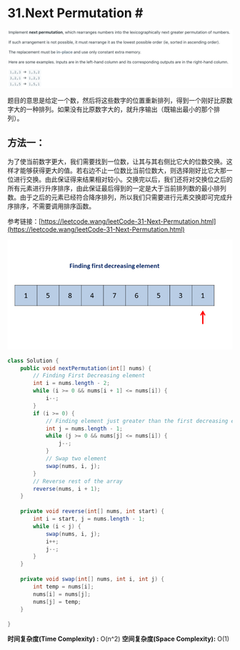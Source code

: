 # 31.Next Permutation \#

![](.gitbook/assets/ying-mu-kuai-zhao-20190731-shang-wu-11.23.35.png)

题目的意思是给定一个数，然后将这些数字的位置重新排列，得到一个刚好比原数字大的一种排列。如果没有比原数字大的，就升序输出（既输出最小的那个排列）。

## 方法一：

为了使当前数字更大，我们需要找到一位数，让其与其右侧比它大的位数交换。这样才能够获得更大的值。若右边不止一位数比当前位数大，则选择刚好比它大那一位进行交换。由此保证得来结果相对较小。交换完以后，我们还将对交换位之后的所有元素进行升序排序，由此保证最后得到的一定是大于当前排列数的最小排列数。由于之后的元素已经符合降序排列，所以我们只需要进行元素交换即可完成升序排序，不需要调用排序函数。

参考链接：[https://leetcode.wang/leetCode-31-Next-Permutation.html](https://leetcode.wang/leetCode-31-Next-Permutation.html)

![](.gitbook/assets/image%20%2823%29.png)

```java
class Solution {
    public void nextPermutation(int[] nums) {
        // Finding First Decreasing element
        int i = nums.length - 2;
        while (i >= 0 && nums[i + 1] <= nums[i]) {
            i--;
        }
        if (i >= 0) {
            // Finding element just greater than the first decreasing element
            int j = nums.length - 1;
            while (j >= 0 && nums[j] <= nums[i]) {
                j--;
            }
            // Swap two element
            swap(nums, i, j);
        }
        // Reverse rest of the array
        reverse(nums, i + 1);
    }
    
    private void reverse(int[] nums, int start) {
        int i = start, j = nums.length - 1;
        while (i < j) {
            swap(nums, i, j);
            i++;
            j--;
        }
    }
    
    private void swap(int[] nums, int i, int j) {
        int temp = nums[i];
        nums[i] = nums[j];
        nums[j] = temp;
    }
    
}
```

**时间复杂度\(Time Complexity\) :** O\(n^2\)          **空间复杂度\(Space Complexity\):** O\(1\)


